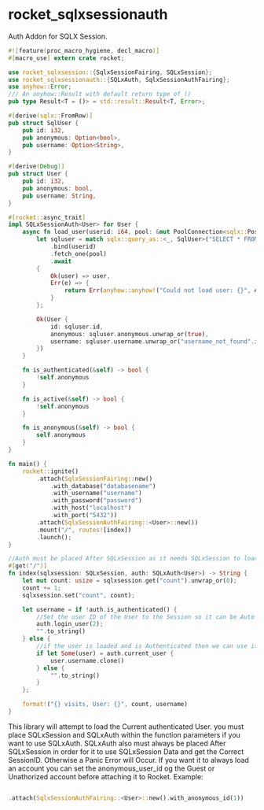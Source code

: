 # rocket_sqlxsessionauth
Auth Addon for SQLX Session.


```rust
#![feature(proc_macro_hygiene, decl_macro)]
#[macro_use] extern crate rocket;

use rocket_sqlxsession::{SqlxSessionFairing, SQLxSession};
use rocket_sqlxsessionauth::{SQLxAuth, SqlxSessionAuthFairing};
use anyhow::Error;
/// An anyhow::Result with default return type of ()
pub type Result<T = ()> = std::result::Result<T, Error>;

#[derive(sqlx::FromRow)]
pub struct SqlUser {
    pub id: i32,
    pub anonymous: Option<bool>,
    pub username: Option<String>,
}

#[derive(Debug)]
pub struct User {
    pub id: i32,
    pub anonymous: bool,
    pub username: String,
}

#[rocket::async_trait]
impl SQLxSessionAuth<User> for User {
    async fn load_user(userid: i64, pool: &mut PoolConnection<sqlx::Postgres>) -> Result<User> {
        let sqluser = match sqlx::query_as::<_, SqlUser>("SELECT * FROM users WHERE id = $1")
            .bind(userid)
            .fetch_one(pool)
            .await
        {
            Ok(user) => user,
            Err(e) => {
                return Err(anyhow::anyhow!("Could not load user: {}", e));
            }
        };

        Ok(User {
            id: sqluser.id,
            anonymous: sqluser.anonymous.unwrap_or(true),
            username: sqluser.username.unwrap_or("username_not_found".into()),
        })
    }

    fn is_authenticated(&self) -> bool {
        !self.anonymous
    }

    fn is_active(&self) -> bool {
        !self.anonymous
    }

    fn is_anonymous(&self) -> bool {
        self.anonymous
    }
}

fn main() {
    rocket::ignite()
        .attach(SqlxSessionFairing::new()
            .with_database("databasename")
            .with_username("username")
            .with_password("password")
            .with_host("localhost")
            .with_port("5432"))
        .attach(SqlxSessionAuthFairing::<User>::new())
        .mount("/", routes![index])
        .launch();
}

//Auth must be placed After SQLxSession as it needs SQLxSession to load first before it can load the current_user.
#[get("/")]
fn index(sqlxsession: SQLxSession, auth: SQLxAuth<User>) -> String {
    let mut count: usize = sqlxsession.get("count").unwrap_or(0);
    count += 1;
    sqlxsession.set("count", count);

    let username = if !auth.is_authenticated() {
        //Set the user ID of the User to the Session so it can be Auto Loaded the next load or redirect
        auth.login_user(2);
        "".to_string()
    } else {
        //if the user is loaded and is Authenticated then we can use it.
        if let Some(user) = auth.current_user {
            user.username.clone()
        } else {
            "".to_string()
        }
    };

    format!("{} visits, User: {}", count, username)
}
```

This library will attempt to load the Current authenticated User. you must place SQLxSession and SQLxAuth within the function parameters if you want to use SQLxAuth.
SQLxAuth also must always be placed After SQLxSession in order for it to use SQLxSession Data and get the Correct SessionID. Otherwise a Panic Error will Occur.
If you want it to always load an account you can set the anonymous_user_id og the Guest or Unathorized account before attaching it to Rocket. Example:

```rust

.attach(SqlxSessionAuthFairing::<User>::new().with_anonymous_id(1))

```